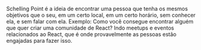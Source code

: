 Schelling Point é a ideia de encontrar uma pessoa que tenha os mesmos objetivos que o seu, em um certo local, em um certo horário, sem conhecer ela, e sem falar com ela.
Exemplo: Como você consegue encontrar alguém que quer criar uma comunidade de React? Indo meetups e eventos relacionados ao React, que é onde provavelmente as pessoas estão engajadas para fazer isso.
